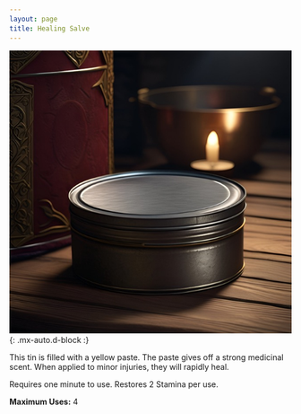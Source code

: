 ```yaml
---
layout: page
title: Healing Salve
---
```


![Healing Salve](/assets/img/items/healing-salve.jpeg){: .mx-auto.d-block :}

This tin is filled with a yellow paste. The paste gives off a strong medicinal scent. When applied to minor injuries, they will rapidly heal.

Requires one minute to use. Restores 2 Stamina per use.

**Maximum Uses:** 4